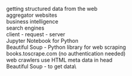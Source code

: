 getting structured data from the web\
aggregator websites\
business intelligence\
search engines\
client - request - server\
Jupyter Notebook for Python\
Beautiful Soup - Python library for web scraping\
books.toscrape.com (no authentication needed)\
web crawlers use HTML meta data in head\
Beautiful Soup - to get data\
